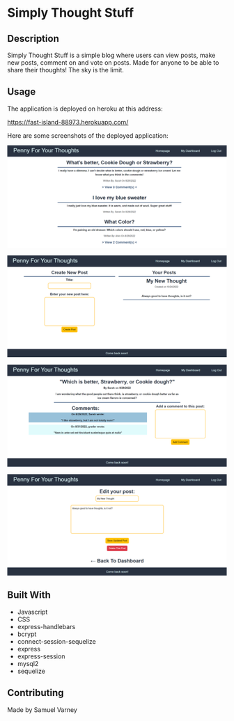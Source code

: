 # Simply Thought Stuff

## Description

Simply Thought Stuff is a simple blog where users can view posts, make new posts, comment on and vote on posts. Made for anyone to be able to share their thoughts! The sky is the limit.

## Usage

The application is deployed on heroku at this address: 

https://fast-island-88973.herokuapp.com/

Here are some screenshots of the deployed application:

![](./public/images/Penny1.png)

![](./public/images/Penny2.png)

![](./public/images/Penny3.png)

![](./public/images/Penny4.png)

## Built With
* Javascript
* CSS
* express-handlebars
* bcrypt
* connect-session-sequelize
* express
* express-session
* mysql2
* sequelize

## Contributing
Made by Samuel Varney

